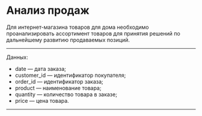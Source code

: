 # Анализ продаж
Для интернет-магазина товаров для дома необходимо проанализировать ассортимент товаров для принятия решений по дальнейшему развитию продаваемых позиций.

***
Данных:

 - date — дата заказа;
 - customer_id — идентификатор покупателя;
 - order_id — идентификатор заказа;
 - product — наименование товара;
 - quantity — количество товара в заказе;
 - price — цена товара.

***
